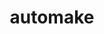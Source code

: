 ---
title: "automake"
layout: cache
categories: [package, develop]
meta: {"compilers": ["apple-clang@=15.0.0", "cce@=18.0.0", "gcc@=10.2.1", "gcc@=10.3.0", "gcc@=10.5.0", "gcc@=11.1.0", "gcc@=11.4.0", "gcc@=12.3.0", "gcc@=12.4.0", "gcc@=13.2.0", "gcc@=13.3.0", "gcc@=7.3.1", "gcc@=7.5.0", "gcc@=9.4.0", "oneapi@=2024.1.0", "oneapi@=2024.2.1"], "num_specs": 141, "num_specs_by_stack": {"aws-isc": 3, "aws-isc-aarch64": 3, "aws-pcluster-icelake": 7, "aws-pcluster-neoverse_v1": 5, "aws-pcluster-x86_64_v4": 17, "build_systems": 5, "data-vis-sdk": 5, "developer-tools": 2, "developer-tools-aarch64-linux-gnu": 5, "developer-tools-darwin": 1, "developer-tools-manylinux2014": 1, "developer-tools-x86_64_v3-linux-gnu": 5, "e4s": 8, "e4s-cray-rhel": 3, "e4s-cray-sles": 2, "e4s-neoverse-v2": 10, "e4s-neoverse_v1": 4, "e4s-oneapi": 8, "e4s-power": 2, "e4s-rocm-external": 4, "gpu-tests": 7, "hep": 4, "ml-darwin-aarch64-mps": 1, "ml-linux-aarch64-cpu": 5, "ml-linux-aarch64-cuda": 5, "ml-linux-x86_64-cpu": 4, "ml-linux-x86_64-cuda": 4, "ml-linux-x86_64-rocm": 4, "radiuss": 15, "radiuss-aws": 10, "radiuss-aws-aarch64": 10, "root": 141, "tutorial": 9}, "oss": ["amzn2", "centos7", "rhel8", "sle_hpc15", "ubuntu18.04", "ubuntu20.04", "ubuntu22.04", "ubuntu24.04", "ventura"], "platforms": ["darwin", "linux"], "stacks": ["aws-isc", "aws-isc-aarch64", "aws-pcluster-icelake", "aws-pcluster-neoverse_v1", "aws-pcluster-x86_64_v4", "build_systems", "data-vis-sdk", "developer-tools", "developer-tools-aarch64-linux-gnu", "developer-tools-darwin", "developer-tools-manylinux2014", "developer-tools-x86_64_v3-linux-gnu", "e4s", "e4s-cray-rhel", "e4s-cray-sles", "e4s-neoverse-v2", "e4s-neoverse_v1", "e4s-oneapi", "e4s-power", "e4s-rocm-external", "gpu-tests", "hep", "ml-darwin-aarch64-mps", "ml-linux-aarch64-cpu", "ml-linux-aarch64-cuda", "ml-linux-x86_64-cpu", "ml-linux-x86_64-cuda", "ml-linux-x86_64-rocm", "radiuss", "radiuss-aws", "radiuss-aws-aarch64", "root", "tutorial"], "targets": ["aarch64", "neoverse_v1", "neoverse_v2", "ppc64le", "skylake_avx512", "x86_64_v3", "x86_64_v4"], "versions": ["1.15.1", "1.16.5"]}
spec_details: [{"compiler": "apple-clang@=15.0.0", "hash": "zzzdm7zqgl74hh4ney6sgqi3d3qqiooi", "os": "ventura", "platform": "darwin", "size": "-", "stacks": ["developer-tools-darwin", "ml-darwin-aarch64-mps", "root"], "tarball": "https://binaries.spack.io/develop/build_cache/darwin-ventura-aarch64/apple-clang-15.0.0/automake-1.16.5/darwin-ventura-aarch64-apple-clang-15.0.0-automake-1.16.5-zzzdm7zqgl74hh4ney6sgqi3d3qqiooi.spack", "target": "aarch64", "variants": ["build_system=autotools"], "versions": ["1.16.5"]}, {"compiler": "gcc@=7.3.1", "hash": "vtxxio5ewffu2krljsbzdqw7b5tsrpa3", "os": "amzn2", "platform": "linux", "size": "-", "stacks": ["radiuss-aws-aarch64", "root"], "tarball": "https://binaries.spack.io/develop/build_cache/linux-amzn2-aarch64/gcc-7.3.1/automake-1.16.5/linux-amzn2-aarch64-gcc-7.3.1-automake-1.16.5-vtxxio5ewffu2krljsbzdqw7b5tsrpa3.spack", "target": "aarch64", "variants": ["build_system=autotools"], "versions": ["1.16.5"]}, {"compiler": "gcc@=7.3.1", "hash": "akup6x7zohjjuwhqaqi24ossc4a2ykp2", "os": "amzn2", "platform": "linux", "size": "-", "stacks": ["aws-isc-aarch64", "radiuss-aws-aarch64", "root"], "tarball": "https://binaries.spack.io/develop/build_cache/linux-amzn2-aarch64/gcc-7.3.1/automake-1.16.5/linux-amzn2-aarch64-gcc-7.3.1-automake-1.16.5-akup6x7zohjjuwhqaqi24ossc4a2ykp2.spack", "target": "aarch64", "variants": ["build_system=autotools"], "versions": ["1.16.5"]}, {"compiler": "gcc@=7.3.1", "hash": "xyohhxol2y43dp5h32arh6jm5lpkoxfl", "os": "amzn2", "platform": "linux", "size": "-", "stacks": ["aws-isc-aarch64", "radiuss-aws-aarch64", "root"], "tarball": "https://binaries.spack.io/develop/build_cache/linux-amzn2-aarch64/gcc-7.3.1/automake-1.16.5/linux-amzn2-aarch64-gcc-7.3.1-automake-1.16.5-xyohhxol2y43dp5h32arh6jm5lpkoxfl.spack", "target": "aarch64", "variants": ["build_system=autotools"], "versions": ["1.16.5"]}, {"compiler": "gcc@=7.3.1", "hash": "4et5jzreu6s4wyqcecf3yvdwshjvagby", "os": "amzn2", "platform": "linux", "size": "-", "stacks": ["radiuss-aws-aarch64", "root"], "tarball": "https://binaries.spack.io/develop/build_cache/linux-amzn2-aarch64/gcc-7.3.1/automake-1.16.5/linux-amzn2-aarch64-gcc-7.3.1-automake-1.16.5-4et5jzreu6s4wyqcecf3yvdwshjvagby.spack", "target": "aarch64", "variants": ["build_system=autotools"], "versions": ["1.16.5"]}, {"compiler": "gcc@=7.3.1", "hash": "i57po757c7di2i4otphbkxpnwriyhzv2", "os": "amzn2", "platform": "linux", "size": "-", "stacks": ["aws-isc-aarch64", "radiuss-aws-aarch64", "root"], "tarball": "https://binaries.spack.io/develop/build_cache/linux-amzn2-aarch64/gcc-7.3.1/automake-1.16.5/linux-amzn2-aarch64-gcc-7.3.1-automake-1.16.5-i57po757c7di2i4otphbkxpnwriyhzv2.spack", "target": "aarch64", "variants": ["build_system=autotools"], "versions": ["1.16.5"]}, {"compiler": "gcc@=7.3.1", "hash": "rdtntlovpnzntslntawdnmulxunv6kar", "os": "amzn2", "platform": "linux", "size": "-", "stacks": ["radiuss-aws-aarch64", "root"], "tarball": "https://binaries.spack.io/develop/build_cache/linux-amzn2-aarch64/gcc-7.3.1/automake-1.16.5/linux-amzn2-aarch64-gcc-7.3.1-automake-1.16.5-rdtntlovpnzntslntawdnmulxunv6kar.spack", "target": "aarch64", "variants": ["build_system=autotools"], "versions": ["1.16.5"]}, {"compiler": "gcc@=7.3.1", "hash": "auanijrgzup6wk6lbd47h4yvudvr5wr4", "os": "amzn2", "platform": "linux", "size": "-", "stacks": ["radiuss-aws-aarch64", "root"], "tarball": "https://binaries.spack.io/develop/build_cache/linux-amzn2-aarch64/gcc-7.3.1/automake-1.16.5/linux-amzn2-aarch64-gcc-7.3.1-automake-1.16.5-auanijrgzup6wk6lbd47h4yvudvr5wr4.spack", "target": "aarch64", "variants": ["build_system=autotools"], "versions": ["1.16.5"]}, {"compiler": "gcc@=7.3.1", "hash": "7whtdfd5tjcanhqlutn3kxp6iisi6ztu", "os": "amzn2", "platform": "linux", "size": "-", "stacks": ["radiuss-aws-aarch64", "root"], "tarball": "https://binaries.spack.io/develop/build_cache/linux-amzn2-aarch64/gcc-7.3.1/automake-1.16.5/linux-amzn2-aarch64-gcc-7.3.1-automake-1.16.5-7whtdfd5tjcanhqlutn3kxp6iisi6ztu.spack", "target": "aarch64", "variants": ["build_system=autotools"], "versions": ["1.16.5"]}, {"compiler": "gcc@=7.3.1", "hash": "ribnv6xygq4h7empurd6iv7j7k246f4s", "os": "amzn2", "platform": "linux", "size": "-", "stacks": ["radiuss-aws-aarch64", "root"], "tarball": "https://binaries.spack.io/develop/build_cache/linux-amzn2-aarch64/gcc-7.3.1/automake-1.16.5/linux-amzn2-aarch64-gcc-7.3.1-automake-1.16.5-ribnv6xygq4h7empurd6iv7j7k246f4s.spack", "target": "aarch64", "variants": ["build_system=autotools"], "versions": ["1.16.5"]}, {"compiler": "gcc@=7.3.1", "hash": "xfdc2kcqromyxudhjqmddofswkbcuqov", "os": "amzn2", "platform": "linux", "size": "-", "stacks": ["radiuss-aws-aarch64", "root"], "tarball": "https://binaries.spack.io/develop/build_cache/linux-amzn2-aarch64/gcc-7.3.1/automake-1.16.5/linux-amzn2-aarch64-gcc-7.3.1-automake-1.16.5-xfdc2kcqromyxudhjqmddofswkbcuqov.spack", "target": "aarch64", "variants": ["build_system=autotools"], "versions": ["1.16.5"]}, {"compiler": "gcc@=12.4.0", "hash": "f7dkcr5purfev5ntaiqqmed6b5gnxdof", "os": "amzn2", "platform": "linux", "size": "-", "stacks": ["aws-pcluster-neoverse_v1", "root"], "tarball": "https://binaries.spack.io/develop/build_cache/linux-amzn2-neoverse_v1/gcc-12.4.0/automake-1.16.5/linux-amzn2-neoverse_v1-gcc-12.4.0-automake-1.16.5-f7dkcr5purfev5ntaiqqmed6b5gnxdof.spack", "target": "neoverse_v1", "variants": ["build_system=autotools"], "versions": ["1.16.5"]}, {"compiler": "gcc@=12.4.0", "hash": "pfywpfvuk5eutyrh3fydwdjuevspk7se", "os": "amzn2", "platform": "linux", "size": "-", "stacks": ["aws-pcluster-neoverse_v1", "root"], "tarball": "https://binaries.spack.io/develop/build_cache/linux-amzn2-neoverse_v1/gcc-12.4.0/automake-1.16.5/linux-amzn2-neoverse_v1-gcc-12.4.0-automake-1.16.5-pfywpfvuk5eutyrh3fydwdjuevspk7se.spack", "target": "neoverse_v1", "variants": ["build_system=autotools"], "versions": ["1.16.5"]}, {"compiler": "gcc@=12.4.0", "hash": "woizey5mmcei3elbd2lcg3fmyjvaxfev", "os": "amzn2", "platform": "linux", "size": "-", "stacks": ["aws-pcluster-neoverse_v1", "root"], "tarball": "https://binaries.spack.io/develop/build_cache/linux-amzn2-neoverse_v1/gcc-12.4.0/automake-1.16.5/linux-amzn2-neoverse_v1-gcc-12.4.0-automake-1.16.5-woizey5mmcei3elbd2lcg3fmyjvaxfev.spack", "target": "neoverse_v1", "variants": ["build_system=autotools"], "versions": ["1.16.5"]}, {"compiler": "gcc@=12.4.0", "hash": "5cf5frrnbsxq2t5xbuipvwfsus7nk3qq", "os": "amzn2", "platform": "linux", "size": "-", "stacks": ["aws-pcluster-neoverse_v1", "root"], "tarball": "https://binaries.spack.io/develop/build_cache/linux-amzn2-neoverse_v1/gcc-12.4.0/automake-1.16.5/linux-amzn2-neoverse_v1-gcc-12.4.0-automake-1.16.5-5cf5frrnbsxq2t5xbuipvwfsus7nk3qq.spack", "target": "neoverse_v1", "variants": ["build_system=autotools"], "versions": ["1.16.5"]}, {"compiler": "gcc@=12.4.0", "hash": "g7of7rsnswhxph6jbr5arlqshiixhcxg", "os": "amzn2", "platform": "linux", "size": "-", "stacks": ["aws-pcluster-neoverse_v1", "root"], "tarball": "https://binaries.spack.io/develop/build_cache/linux-amzn2-neoverse_v1/gcc-12.4.0/automake-1.16.5/linux-amzn2-neoverse_v1-gcc-12.4.0-automake-1.16.5-g7of7rsnswhxph6jbr5arlqshiixhcxg.spack", "target": "neoverse_v1", "variants": ["build_system=autotools"], "versions": ["1.16.5"]}, {"compiler": "gcc@=7.3.1", "hash": "l6fsa564aqqexlorawikeh3cro5ckjmj", "os": "amzn2", "platform": "linux", "size": "-", "stacks": ["aws-pcluster-icelake", "root"], "tarball": "https://binaries.spack.io/develop/build_cache/linux-amzn2-skylake_avx512/gcc-7.3.1/automake-1.16.5/linux-amzn2-skylake_avx512-gcc-7.3.1-automake-1.16.5-l6fsa564aqqexlorawikeh3cro5ckjmj.spack", "target": "skylake_avx512", "variants": ["build_system=autotools"], "versions": ["1.16.5"]}, {"compiler": "gcc@=12.4.0", "hash": "bam6aiui3udcgsytmpodyjldj4jziumn", "os": "amzn2", "platform": "linux", "size": "-", "stacks": ["aws-pcluster-x86_64_v4", "root"], "tarball": "https://binaries.spack.io/develop/build_cache/linux-amzn2-x86_64_v3/gcc-12.4.0/automake-1.16.5/linux-amzn2-x86_64_v3-gcc-12.4.0-automake-1.16.5-bam6aiui3udcgsytmpodyjldj4jziumn.spack", "target": "x86_64_v3", "variants": ["build_system=autotools"], "versions": ["1.16.5"]}, {"compiler": "gcc@=12.4.0", "hash": "cil46iscl66v5low6nnnkv43npvb2uft", "os": "amzn2", "platform": "linux", "size": "-", "stacks": ["aws-pcluster-x86_64_v4", "root"], "tarball": "https://binaries.spack.io/develop/build_cache/linux-amzn2-x86_64_v3/gcc-12.4.0/automake-1.16.5/linux-amzn2-x86_64_v3-gcc-12.4.0-automake-1.16.5-cil46iscl66v5low6nnnkv43npvb2uft.spack", "target": "x86_64_v3", "variants": ["build_system=autotools"], "versions": ["1.16.5"]}, {"compiler": "gcc@=12.4.0", "hash": "szglvigjkzecwkdky5ansadaskv7q7ys", "os": "amzn2", "platform": "linux", "size": "-", "stacks": ["aws-pcluster-x86_64_v4", "root"], "tarball": "https://binaries.spack.io/develop/build_cache/linux-amzn2-x86_64_v3/gcc-12.4.0/automake-1.16.5/linux-amzn2-x86_64_v3-gcc-12.4.0-automake-1.16.5-szglvigjkzecwkdky5ansadaskv7q7ys.spack", "target": "x86_64_v3", "variants": ["build_system=autotools"], "versions": ["1.16.5"]}, {"compiler": "gcc@=12.4.0", "hash": "tccztbpr7sxlues2rjcryfaoic5345d3", "os": "amzn2", "platform": "linux", "size": "-", "stacks": ["aws-pcluster-x86_64_v4", "root"], "tarball": "https://binaries.spack.io/develop/build_cache/linux-amzn2-x86_64_v3/gcc-12.4.0/automake-1.16.5/linux-amzn2-x86_64_v3-gcc-12.4.0-automake-1.16.5-tccztbpr7sxlues2rjcryfaoic5345d3.spack", "target": "x86_64_v3", "variants": ["build_system=autotools"], "versions": ["1.16.5"]}, {"compiler": "gcc@=12.4.0", "hash": "wmpnt6nnnvmlisp3nns5reiu4owd5bls", "os": "amzn2", "platform": "linux", "size": "-", "stacks": ["aws-pcluster-x86_64_v4", "root"], "tarball": "https://binaries.spack.io/develop/build_cache/linux-amzn2-x86_64_v3/gcc-12.4.0/automake-1.16.5/linux-amzn2-x86_64_v3-gcc-12.4.0-automake-1.16.5-wmpnt6nnnvmlisp3nns5reiu4owd5bls.spack", "target": "x86_64_v3", "variants": ["build_system=autotools"], "versions": ["1.16.5"]}, {"compiler": "gcc@=7.3.1", "hash": "iehmvdxyhw6oh4ljbaqpmqoqodo4eg6j", "os": "amzn2", "platform": "linux", "size": "-", "stacks": ["aws-isc", "radiuss-aws", "root"], "tarball": "https://binaries.spack.io/develop/build_cache/linux-amzn2-x86_64_v3/gcc-7.3.1/automake-1.16.5/linux-amzn2-x86_64_v3-gcc-7.3.1-automake-1.16.5-iehmvdxyhw6oh4ljbaqpmqoqodo4eg6j.spack", "target": "x86_64_v3", "variants": ["build_system=autotools"], "versions": ["1.16.5"]}, {"compiler": "gcc@=7.3.1", "hash": "2lmvhrvnnvkemz6fdytqhdoxe5vzpimz", "os": "amzn2", "platform": "linux", "size": "-", "stacks": ["aws-isc", "radiuss-aws", "root"], "tarball": "https://binaries.spack.io/develop/build_cache/linux-amzn2-x86_64_v3/gcc-7.3.1/automake-1.16.5/linux-amzn2-x86_64_v3-gcc-7.3.1-automake-1.16.5-2lmvhrvnnvkemz6fdytqhdoxe5vzpimz.spack", "target": "x86_64_v3", "variants": ["build_system=autotools"], "versions": ["1.16.5"]}, {"compiler": "gcc@=7.3.1", "hash": "7pyasnl7dz43mmsnpvljrgifxfya3uko", "os": "amzn2", "platform": "linux", "size": "-", "stacks": ["radiuss-aws", "root"], "tarball": "https://binaries.spack.io/develop/build_cache/linux-amzn2-x86_64_v3/gcc-7.3.1/automake-1.16.5/linux-amzn2-x86_64_v3-gcc-7.3.1-automake-1.16.5-7pyasnl7dz43mmsnpvljrgifxfya3uko.spack", "target": "x86_64_v3", "variants": ["build_system=autotools"], "versions": ["1.16.5"]}, {"compiler": "gcc@=7.3.1", "hash": "6nutl647tyhnq7plpzjfj6oxgnw5lbgm", "os": "amzn2", "platform": "linux", "size": "-", "stacks": ["aws-isc", "radiuss-aws", "root"], "tarball": "https://binaries.spack.io/develop/build_cache/linux-amzn2-x86_64_v3/gcc-7.3.1/automake-1.16.5/linux-amzn2-x86_64_v3-gcc-7.3.1-automake-1.16.5-6nutl647tyhnq7plpzjfj6oxgnw5lbgm.spack", "target": "x86_64_v3", "variants": ["build_system=autotools"], "versions": ["1.16.5"]}, {"compiler": "gcc@=7.3.1", "hash": "jmc6gwm5r5rt67dmio55v2ydwy6joypg", "os": "amzn2", "platform": "linux", "size": "-", "stacks": ["radiuss-aws", "root"], "tarball": "https://binaries.spack.io/develop/build_cache/linux-amzn2-x86_64_v3/gcc-7.3.1/automake-1.16.5/linux-amzn2-x86_64_v3-gcc-7.3.1-automake-1.16.5-jmc6gwm5r5rt67dmio55v2ydwy6joypg.spack", "target": "x86_64_v3", "variants": ["build_system=autotools"], "versions": ["1.16.5"]}, {"compiler": "gcc@=7.3.1", "hash": "r6pzgkq3yk4zezn6uw4hqqkswslncr5u", "os": "amzn2", "platform": "linux", "size": "-", "stacks": ["radiuss-aws", "root"], "tarball": "https://binaries.spack.io/develop/build_cache/linux-amzn2-x86_64_v3/gcc-7.3.1/automake-1.16.5/linux-amzn2-x86_64_v3-gcc-7.3.1-automake-1.16.5-r6pzgkq3yk4zezn6uw4hqqkswslncr5u.spack", "target": "x86_64_v3", "variants": ["build_system=autotools"], "versions": ["1.16.5"]}, {"compiler": "gcc@=7.3.1", "hash": "6ofdulqekf2zziftkvbesiad3tughebu", "os": "amzn2", "platform": "linux", "size": "-", "stacks": ["radiuss-aws", "root"], "tarball": "https://binaries.spack.io/develop/build_cache/linux-amzn2-x86_64_v3/gcc-7.3.1/automake-1.16.5/linux-amzn2-x86_64_v3-gcc-7.3.1-automake-1.16.5-6ofdulqekf2zziftkvbesiad3tughebu.spack", "target": "x86_64_v3", "variants": ["build_system=autotools"], "versions": ["1.16.5"]}, {"compiler": "gcc@=7.3.1", "hash": "jdq2ulgp7yu6bnf4tz7tlim6l63pb2d6", "os": "amzn2", "platform": "linux", "size": "-", "stacks": ["radiuss-aws", "root"], "tarball": "https://binaries.spack.io/develop/build_cache/linux-amzn2-x86_64_v3/gcc-7.3.1/automake-1.16.5/linux-amzn2-x86_64_v3-gcc-7.3.1-automake-1.16.5-jdq2ulgp7yu6bnf4tz7tlim6l63pb2d6.spack", "target": "x86_64_v3", "variants": ["build_system=autotools"], "versions": ["1.16.5"]}, {"compiler": "gcc@=7.3.1", "hash": "3jmsrqfjypc75ctga4n2iqx2zfsxvub4", "os": "amzn2", "platform": "linux", "size": "-", "stacks": ["aws-pcluster-icelake", "root"], "tarball": "https://binaries.spack.io/develop/build_cache/linux-amzn2-x86_64_v3/gcc-7.3.1/automake-1.16.5/linux-amzn2-x86_64_v3-gcc-7.3.1-automake-1.16.5-3jmsrqfjypc75ctga4n2iqx2zfsxvub4.spack", "target": "x86_64_v3", "variants": ["build_system=autotools"], "versions": ["1.16.5"]}, {"compiler": "gcc@=7.3.1", "hash": "f7l7c2nsdqpaditkchikr3oagmqvlca4", "os": "amzn2", "platform": "linux", "size": "-", "stacks": ["aws-pcluster-icelake", "root"], "tarball": "https://binaries.spack.io/develop/build_cache/linux-amzn2-x86_64_v3/gcc-7.3.1/automake-1.16.5/linux-amzn2-x86_64_v3-gcc-7.3.1-automake-1.16.5-f7l7c2nsdqpaditkchikr3oagmqvlca4.spack", "target": "x86_64_v3", "variants": ["build_system=autotools"], "versions": ["1.16.5"]}, {"compiler": "gcc@=7.3.1", "hash": "kajnjv2znlkzzmisiys6jbt5b53jkn4v", "os": "amzn2", "platform": "linux", "size": "-", "stacks": ["aws-pcluster-icelake", "root"], "tarball": "https://binaries.spack.io/develop/build_cache/linux-amzn2-x86_64_v3/gcc-7.3.1/automake-1.16.5/linux-amzn2-x86_64_v3-gcc-7.3.1-automake-1.16.5-kajnjv2znlkzzmisiys6jbt5b53jkn4v.spack", "target": "x86_64_v3", "variants": ["build_system=autotools"], "versions": ["1.16.5"]}, {"compiler": "gcc@=7.3.1", "hash": "kitywsmu4uvvqltwh7b3fwmbic4zxx3m", "os": "amzn2", "platform": "linux", "size": "-", "stacks": ["radiuss-aws", "root"], "tarball": "https://binaries.spack.io/develop/build_cache/linux-amzn2-x86_64_v3/gcc-7.3.1/automake-1.16.5/linux-amzn2-x86_64_v3-gcc-7.3.1-automake-1.16.5-kitywsmu4uvvqltwh7b3fwmbic4zxx3m.spack", "target": "x86_64_v3", "variants": ["build_system=autotools"], "versions": ["1.16.5"]}, {"compiler": "gcc@=7.3.1", "hash": "ndxpbagsy2pkjxhsdswceobusmbzudhb", "os": "amzn2", "platform": "linux", "size": "-", "stacks": ["aws-pcluster-icelake", "root"], "tarball": "https://binaries.spack.io/develop/build_cache/linux-amzn2-x86_64_v3/gcc-7.3.1/automake-1.16.5/linux-amzn2-x86_64_v3-gcc-7.3.1-automake-1.16.5-ndxpbagsy2pkjxhsdswceobusmbzudhb.spack", "target": "x86_64_v3", "variants": ["build_system=autotools"], "versions": ["1.16.5"]}, {"compiler": "gcc@=7.3.1", "hash": "q6dzledemdxi73wl5gaglofsuhbiqlsd", "os": "amzn2", "platform": "linux", "size": "-", "stacks": ["aws-pcluster-icelake", "root"], "tarball": "https://binaries.spack.io/develop/build_cache/linux-amzn2-x86_64_v3/gcc-7.3.1/automake-1.16.5/linux-amzn2-x86_64_v3-gcc-7.3.1-automake-1.16.5-q6dzledemdxi73wl5gaglofsuhbiqlsd.spack", "target": "x86_64_v3", "variants": ["build_system=autotools"], "versions": ["1.16.5"]}, {"compiler": "gcc@=7.3.1", "hash": "sl34agjwk6cbn4ffncrp3iu55htw2z3v", "os": "amzn2", "platform": "linux", "size": "-", "stacks": ["aws-pcluster-icelake", "root"], "tarball": "https://binaries.spack.io/develop/build_cache/linux-amzn2-x86_64_v3/gcc-7.3.1/automake-1.16.5/linux-amzn2-x86_64_v3-gcc-7.3.1-automake-1.16.5-sl34agjwk6cbn4ffncrp3iu55htw2z3v.spack", "target": "x86_64_v3", "variants": ["build_system=autotools"], "versions": ["1.16.5"]}, {"compiler": "gcc@=7.3.1", "hash": "tr453y44r2zl6gpgshzub26h7m2kgn7u", "os": "amzn2", "platform": "linux", "size": "-", "stacks": ["radiuss-aws", "root"], "tarball": "https://binaries.spack.io/develop/build_cache/linux-amzn2-x86_64_v3/gcc-7.3.1/automake-1.16.5/linux-amzn2-x86_64_v3-gcc-7.3.1-automake-1.16.5-tr453y44r2zl6gpgshzub26h7m2kgn7u.spack", "target": "x86_64_v3", "variants": ["build_system=autotools"], "versions": ["1.16.5"]}, {"compiler": "oneapi@=2024.1.0", "hash": "ft5h4ja2bx2k3mujr7cg5db2fkah2u6n", "os": "amzn2", "platform": "linux", "size": "-", "stacks": ["aws-pcluster-x86_64_v4", "root"], "tarball": "https://binaries.spack.io/develop/build_cache/linux-amzn2-x86_64_v3/oneapi-2024.1.0/automake-1.16.5/linux-amzn2-x86_64_v3-oneapi-2024.1.0-automake-1.16.5-ft5h4ja2bx2k3mujr7cg5db2fkah2u6n.spack", "target": "x86_64_v3", "variants": ["build_system=autotools"], "versions": ["1.16.5"]}, {"compiler": "oneapi@=2024.1.0", "hash": "nga6bf3gk37kvfaqtxnq46xlzhpfgec3", "os": "amzn2", "platform": "linux", "size": "-", "stacks": ["aws-pcluster-x86_64_v4", "root"], "tarball": "https://binaries.spack.io/develop/build_cache/linux-amzn2-x86_64_v3/oneapi-2024.1.0/automake-1.16.5/linux-amzn2-x86_64_v3-oneapi-2024.1.0-automake-1.16.5-nga6bf3gk37kvfaqtxnq46xlzhpfgec3.spack", "target": "x86_64_v3", "variants": ["build_system=autotools"], "versions": ["1.16.5"]}, {"compiler": "oneapi@=2024.1.0", "hash": "nij336g5js5nluaz3v6ymvfbtu2e7xxj", "os": "amzn2", "platform": "linux", "size": "-", "stacks": ["aws-pcluster-x86_64_v4", "root"], "tarball": "https://binaries.spack.io/develop/build_cache/linux-amzn2-x86_64_v3/oneapi-2024.1.0/automake-1.16.5/linux-amzn2-x86_64_v3-oneapi-2024.1.0-automake-1.16.5-nij336g5js5nluaz3v6ymvfbtu2e7xxj.spack", "target": "x86_64_v3", "variants": ["build_system=autotools"], "versions": ["1.16.5"]}, {"compiler": "oneapi@=2024.1.0", "hash": "vgjrs2gkq3zf6lyrzfsnu6ohaf7f4ped", "os": "amzn2", "platform": "linux", "size": "-", "stacks": ["aws-pcluster-x86_64_v4", "root"], "tarball": "https://binaries.spack.io/develop/build_cache/linux-amzn2-x86_64_v3/oneapi-2024.1.0/automake-1.16.5/linux-amzn2-x86_64_v3-oneapi-2024.1.0-automake-1.16.5-vgjrs2gkq3zf6lyrzfsnu6ohaf7f4ped.spack", "target": "x86_64_v3", "variants": ["build_system=autotools"], "versions": ["1.16.5"]}, {"compiler": "gcc@=12.4.0", "hash": "aknpppnylfzvhyfw5ektxpkjq2rbwqv3", "os": "amzn2", "platform": "linux", "size": "-", "stacks": ["aws-pcluster-x86_64_v4", "root"], "tarball": "https://binaries.spack.io/develop/build_cache/linux-amzn2-x86_64_v4/gcc-12.4.0/automake-1.16.5/linux-amzn2-x86_64_v4-gcc-12.4.0-automake-1.16.5-aknpppnylfzvhyfw5ektxpkjq2rbwqv3.spack", "target": "x86_64_v4", "variants": ["build_system=autotools"], "versions": ["1.16.5"]}, {"compiler": "gcc@=12.4.0", "hash": "erstemk4zbtzwuv4deivyv5ifk2rpetz", "os": "amzn2", "platform": "linux", "size": "-", "stacks": ["aws-pcluster-x86_64_v4", "root"], "tarball": "https://binaries.spack.io/develop/build_cache/linux-amzn2-x86_64_v4/gcc-12.4.0/automake-1.16.5/linux-amzn2-x86_64_v4-gcc-12.4.0-automake-1.16.5-erstemk4zbtzwuv4deivyv5ifk2rpetz.spack", "target": "x86_64_v4", "variants": ["build_system=autotools"], "versions": ["1.16.5"]}, {"compiler": "gcc@=12.4.0", "hash": "qkn74hkqctllippm6e6sdr6cdmkfe5oc", "os": "amzn2", "platform": "linux", "size": "-", "stacks": ["aws-pcluster-x86_64_v4", "root"], "tarball": "https://binaries.spack.io/develop/build_cache/linux-amzn2-x86_64_v4/gcc-12.4.0/automake-1.16.5/linux-amzn2-x86_64_v4-gcc-12.4.0-automake-1.16.5-qkn74hkqctllippm6e6sdr6cdmkfe5oc.spack", "target": "x86_64_v4", "variants": ["build_system=autotools"], "versions": ["1.16.5"]}, {"compiler": "gcc@=12.4.0", "hash": "rm5unhbxzkddlmq5ugnx7o7jcvlpf6pj", "os": "amzn2", "platform": "linux", "size": "-", "stacks": ["aws-pcluster-x86_64_v4", "root"], "tarball": "https://binaries.spack.io/develop/build_cache/linux-amzn2-x86_64_v4/gcc-12.4.0/automake-1.16.5/linux-amzn2-x86_64_v4-gcc-12.4.0-automake-1.16.5-rm5unhbxzkddlmq5ugnx7o7jcvlpf6pj.spack", "target": "x86_64_v4", "variants": ["build_system=autotools"], "versions": ["1.16.5"]}, {"compiler": "oneapi@=2024.1.0", "hash": "kuyjhyihhta5auipz3fwhkofzykilzol", "os": "amzn2", "platform": "linux", "size": "-", "stacks": ["aws-pcluster-x86_64_v4", "root"], "tarball": "https://binaries.spack.io/develop/build_cache/linux-amzn2-x86_64_v4/oneapi-2024.1.0/automake-1.16.5/linux-amzn2-x86_64_v4-oneapi-2024.1.0-automake-1.16.5-kuyjhyihhta5auipz3fwhkofzykilzol.spack", "target": "x86_64_v4", "variants": ["build_system=autotools"], "versions": ["1.16.5"]}, {"compiler": "oneapi@=2024.1.0", "hash": "r32et2sbr4htdrwlrbi25yskkmzawj6o", "os": "amzn2", "platform": "linux", "size": "-", "stacks": ["aws-pcluster-x86_64_v4", "root"], "tarball": "https://binaries.spack.io/develop/build_cache/linux-amzn2-x86_64_v4/oneapi-2024.1.0/automake-1.16.5/linux-amzn2-x86_64_v4-oneapi-2024.1.0-automake-1.16.5-r32et2sbr4htdrwlrbi25yskkmzawj6o.spack", "target": "x86_64_v4", "variants": ["build_system=autotools"], "versions": ["1.16.5"]}, {"compiler": "oneapi@=2024.1.0", "hash": "vvueuaobyctb3odbvyhfgxcp5msgrksn", "os": "amzn2", "platform": "linux", "size": "-", "stacks": ["aws-pcluster-x86_64_v4", "root"], "tarball": "https://binaries.spack.io/develop/build_cache/linux-amzn2-x86_64_v4/oneapi-2024.1.0/automake-1.16.5/linux-amzn2-x86_64_v4-oneapi-2024.1.0-automake-1.16.5-vvueuaobyctb3odbvyhfgxcp5msgrksn.spack", "target": "x86_64_v4", "variants": ["build_system=autotools"], "versions": ["1.16.5"]}, {"compiler": "oneapi@=2024.1.0", "hash": "xjhyxdynbxxk4whorgmbdjasmj647v2u", "os": "amzn2", "platform": "linux", "size": "-", "stacks": ["aws-pcluster-x86_64_v4", "root"], "tarball": "https://binaries.spack.io/develop/build_cache/linux-amzn2-x86_64_v4/oneapi-2024.1.0/automake-1.16.5/linux-amzn2-x86_64_v4-oneapi-2024.1.0-automake-1.16.5-xjhyxdynbxxk4whorgmbdjasmj647v2u.spack", "target": "x86_64_v4", "variants": ["build_system=autotools"], "versions": ["1.16.5"]}, {"compiler": "gcc@=10.2.1", "hash": "jslj6oveywr2ypmcgptz5zxw7esoxqoh", "os": "centos7", "platform": "linux", "size": "-", "stacks": ["developer-tools-manylinux2014", "root"], "tarball": "https://binaries.spack.io/develop/build_cache/linux-centos7-x86_64_v3/gcc-10.2.1/automake-1.16.5/linux-centos7-x86_64_v3-gcc-10.2.1-automake-1.16.5-jslj6oveywr2ypmcgptz5zxw7esoxqoh.spack", "target": "x86_64_v3", "variants": ["build_system=autotools"], "versions": ["1.16.5"]}, {"compiler": "gcc@=10.5.0", "hash": "b4doeujzxk2r6j7g4q5sysdfs2tloilg", "os": "centos7", "platform": "linux", "size": "-", "stacks": ["developer-tools-x86_64_v3-linux-gnu", "root"], "tarball": "https://binaries.spack.io/develop/build_cache/linux-centos7-x86_64_v3/gcc-10.5.0/automake-1.16.5/linux-centos7-x86_64_v3-gcc-10.5.0-automake-1.16.5-b4doeujzxk2r6j7g4q5sysdfs2tloilg.spack", "target": "x86_64_v3", "variants": ["build_system=autotools"], "versions": ["1.16.5"]}, {"compiler": "gcc@=10.5.0", "hash": "n2ope4txmqquqtnaf5hta3bpopsclpyb", "os": "centos7", "platform": "linux", "size": "-", "stacks": ["developer-tools-x86_64_v3-linux-gnu", "root"], "tarball": "https://binaries.spack.io/develop/build_cache/linux-centos7-x86_64_v3/gcc-10.5.0/automake-1.16.5/linux-centos7-x86_64_v3-gcc-10.5.0-automake-1.16.5-n2ope4txmqquqtnaf5hta3bpopsclpyb.spack", "target": "x86_64_v3", "variants": ["build_system=autotools"], "versions": ["1.16.5"]}, {"compiler": "gcc@=10.5.0", "hash": "qxbfrmixbcncxyagua4c3axfr35du3hn", "os": "centos7", "platform": "linux", "size": "-", "stacks": ["developer-tools-x86_64_v3-linux-gnu", "root"], "tarball": "https://binaries.spack.io/develop/build_cache/linux-centos7-x86_64_v3/gcc-10.5.0/automake-1.16.5/linux-centos7-x86_64_v3-gcc-10.5.0-automake-1.16.5-qxbfrmixbcncxyagua4c3axfr35du3hn.spack", "target": "x86_64_v3", "variants": ["build_system=autotools"], "versions": ["1.16.5"]}, {"compiler": "gcc@=10.5.0", "hash": "wpecwcu3jyejjeg3kiprgiycd27pfjhv", "os": "centos7", "platform": "linux", "size": "-", "stacks": ["developer-tools-x86_64_v3-linux-gnu", "root"], "tarball": "https://binaries.spack.io/develop/build_cache/linux-centos7-x86_64_v3/gcc-10.5.0/automake-1.16.5/linux-centos7-x86_64_v3-gcc-10.5.0-automake-1.16.5-wpecwcu3jyejjeg3kiprgiycd27pfjhv.spack", "target": "x86_64_v3", "variants": ["build_system=autotools"], "versions": ["1.16.5"]}, {"compiler": "gcc@=10.5.0", "hash": "x4ozs3zgodvdwnq3vo5mvcajd5hgvpyy", "os": "centos7", "platform": "linux", "size": "-", "stacks": ["developer-tools-x86_64_v3-linux-gnu", "root"], "tarball": "https://binaries.spack.io/develop/build_cache/linux-centos7-x86_64_v3/gcc-10.5.0/automake-1.16.5/linux-centos7-x86_64_v3-gcc-10.5.0-automake-1.16.5-x4ozs3zgodvdwnq3vo5mvcajd5hgvpyy.spack", "target": "x86_64_v3", "variants": ["build_system=autotools"], "versions": ["1.16.5"]}, {"compiler": "gcc@=13.3.0", "hash": "325jblzndcssuqzpnttowpbsmoauc6sr", "os": "rhel8", "platform": "linux", "size": "-", "stacks": ["developer-tools-aarch64-linux-gnu", "root"], "tarball": "https://binaries.spack.io/develop/build_cache/linux-rhel8-aarch64/gcc-13.3.0/automake-1.16.5/linux-rhel8-aarch64-gcc-13.3.0-automake-1.16.5-325jblzndcssuqzpnttowpbsmoauc6sr.spack", "target": "aarch64", "variants": ["build_system=autotools"], "versions": ["1.16.5"]}, {"compiler": "gcc@=13.3.0", "hash": "mw75nb6hcdhgpdkhjyqv7suu2isy7gki", "os": "rhel8", "platform": "linux", "size": "-", "stacks": ["developer-tools-aarch64-linux-gnu", "root"], "tarball": "https://binaries.spack.io/develop/build_cache/linux-rhel8-aarch64/gcc-13.3.0/automake-1.16.5/linux-rhel8-aarch64-gcc-13.3.0-automake-1.16.5-mw75nb6hcdhgpdkhjyqv7suu2isy7gki.spack", "target": "aarch64", "variants": ["build_system=autotools"], "versions": ["1.16.5"]}, {"compiler": "gcc@=13.3.0", "hash": "sf3lljqeopul5vwqd6ayokz5nu6jlsxa", "os": "rhel8", "platform": "linux", "size": "-", "stacks": ["developer-tools-aarch64-linux-gnu", "root"], "tarball": "https://binaries.spack.io/develop/build_cache/linux-rhel8-aarch64/gcc-13.3.0/automake-1.16.5/linux-rhel8-aarch64-gcc-13.3.0-automake-1.16.5-sf3lljqeopul5vwqd6ayokz5nu6jlsxa.spack", "target": "aarch64", "variants": ["build_system=autotools"], "versions": ["1.16.5"]}, {"compiler": "gcc@=13.3.0", "hash": "tvdaccb5plto7htugnagpd2nagu2mqkf", "os": "rhel8", "platform": "linux", "size": "-", "stacks": ["developer-tools-aarch64-linux-gnu", "root"], "tarball": "https://binaries.spack.io/develop/build_cache/linux-rhel8-aarch64/gcc-13.3.0/automake-1.16.5/linux-rhel8-aarch64-gcc-13.3.0-automake-1.16.5-tvdaccb5plto7htugnagpd2nagu2mqkf.spack", "target": "aarch64", "variants": ["build_system=autotools"], "versions": ["1.16.5"]}, {"compiler": "gcc@=13.3.0", "hash": "xm77yicwp2766ca4qvd7m76z3pdx2wzv", "os": "rhel8", "platform": "linux", "size": "-", "stacks": ["developer-tools-aarch64-linux-gnu", "root"], "tarball": "https://binaries.spack.io/develop/build_cache/linux-rhel8-aarch64/gcc-13.3.0/automake-1.16.5/linux-rhel8-aarch64-gcc-13.3.0-automake-1.16.5-xm77yicwp2766ca4qvd7m76z3pdx2wzv.spack", "target": "aarch64", "variants": ["build_system=autotools"], "versions": ["1.16.5"]}, {"compiler": "cce@=18.0.0", "hash": "p5utf5kgocr7gqkux4lnysxvid7qbgmn", "os": "rhel8", "platform": "linux", "size": "-", "stacks": ["e4s-cray-rhel", "root"], "tarball": "https://binaries.spack.io/develop/build_cache/linux-rhel8-x86_64_v3/cce-18.0.0/automake-1.16.5/linux-rhel8-x86_64_v3-cce-18.0.0-automake-1.16.5-p5utf5kgocr7gqkux4lnysxvid7qbgmn.spack", "target": "x86_64_v3", "variants": ["build_system=autotools"], "versions": ["1.16.5"]}, {"compiler": "cce@=18.0.0", "hash": "6ozy3wcecn3nbxm6nnz27uxcwlcuswsw", "os": "rhel8", "platform": "linux", "size": "-", "stacks": ["e4s-cray-rhel", "root"], "tarball": "https://binaries.spack.io/develop/build_cache/linux-rhel8-x86_64_v3/cce-18.0.0/automake-1.16.5/linux-rhel8-x86_64_v3-cce-18.0.0-automake-1.16.5-6ozy3wcecn3nbxm6nnz27uxcwlcuswsw.spack", "target": "x86_64_v3", "variants": ["build_system=autotools"], "versions": ["1.16.5"]}, {"compiler": "cce@=18.0.0", "hash": "exvmwxld5dm72oarifqnqnbniqmmgykz", "os": "rhel8", "platform": "linux", "size": "-", "stacks": ["e4s-cray-rhel", "root"], "tarball": "https://binaries.spack.io/develop/build_cache/linux-rhel8-x86_64_v3/cce-18.0.0/automake-1.16.5/linux-rhel8-x86_64_v3-cce-18.0.0-automake-1.16.5-exvmwxld5dm72oarifqnqnbniqmmgykz.spack", "target": "x86_64_v3", "variants": ["build_system=autotools"], "versions": ["1.16.5"]}, {"compiler": "gcc@=10.3.0", "hash": "5blgk4azgdphvy74za5zmhkfsynwsdom", "os": "sle_hpc15", "platform": "linux", "size": "-", "stacks": ["e4s-cray-sles", "root"], "tarball": "https://binaries.spack.io/develop/build_cache/linux-sle_hpc15-x86_64_v4/gcc-10.3.0/automake-1.16.5/linux-sle_hpc15-x86_64_v4-gcc-10.3.0-automake-1.16.5-5blgk4azgdphvy74za5zmhkfsynwsdom.spack", "target": "x86_64_v4", "variants": ["build_system=autotools"], "versions": ["1.16.5"]}, {"compiler": "gcc@=10.3.0", "hash": "stqeo3r7akychuoedbxswh5o4imarqzy", "os": "sle_hpc15", "platform": "linux", "size": "-", "stacks": ["e4s-cray-sles", "root"], "tarball": "https://binaries.spack.io/develop/build_cache/linux-sle_hpc15-x86_64_v4/gcc-10.3.0/automake-1.16.5/linux-sle_hpc15-x86_64_v4-gcc-10.3.0-automake-1.16.5-stqeo3r7akychuoedbxswh5o4imarqzy.spack", "target": "x86_64_v4", "variants": ["build_system=autotools"], "versions": ["1.16.5"]}, {"compiler": "gcc@=7.5.0", "hash": "4yegcobwd22yu27s5of4ap7d5ugxgpkq", "os": "ubuntu18.04", "platform": "linux", "size": "-", "stacks": ["developer-tools", "root"], "tarball": "https://binaries.spack.io/develop/build_cache/linux-ubuntu18.04-x86_64_v3/gcc-7.5.0/automake-1.16.5/linux-ubuntu18.04-x86_64_v3-gcc-7.5.0-automake-1.16.5-4yegcobwd22yu27s5of4ap7d5ugxgpkq.spack", "target": "x86_64_v3", "variants": ["build_system=autotools"], "versions": ["1.16.5"]}, {"compiler": "gcc@=7.5.0", "hash": "giemfg2mmetseow3i2gqjxcvg3wdsh6e", "os": "ubuntu18.04", "platform": "linux", "size": "-", "stacks": ["developer-tools", "root"], "tarball": "https://binaries.spack.io/develop/build_cache/linux-ubuntu18.04-x86_64_v3/gcc-7.5.0/automake-1.16.5/linux-ubuntu18.04-x86_64_v3-gcc-7.5.0-automake-1.16.5-giemfg2mmetseow3i2gqjxcvg3wdsh6e.spack", "target": "x86_64_v3", "variants": ["build_system=autotools"], "versions": ["1.16.5"]}, {"compiler": "gcc@=7.5.0", "hash": "ptxkmrfpk3pw7gyiytqk5nfs3clc36wd", "os": "ubuntu18.04", "platform": "linux", "size": "-", "stacks": ["radiuss", "root"], "tarball": "https://binaries.spack.io/develop/build_cache/linux-ubuntu18.04-x86_64_v3/gcc-7.5.0/automake-1.15.1/linux-ubuntu18.04-x86_64_v3-gcc-7.5.0-automake-1.15.1-ptxkmrfpk3pw7gyiytqk5nfs3clc36wd.spack", "target": "x86_64_v3", "variants": ["build_system=autotools"], "versions": ["1.15.1"]}, {"compiler": "gcc@=7.5.0", "hash": "xha5qr27t64ntmif6rqz4kjufctg35xr", "os": "ubuntu18.04", "platform": "linux", "size": "-", "stacks": ["radiuss", "root"], "tarball": "https://binaries.spack.io/develop/build_cache/linux-ubuntu18.04-x86_64_v3/gcc-7.5.0/automake-1.15.1/linux-ubuntu18.04-x86_64_v3-gcc-7.5.0-automake-1.15.1-xha5qr27t64ntmif6rqz4kjufctg35xr.spack", "target": "x86_64_v3", "variants": ["build_system=autotools"], "versions": ["1.15.1"]}, {"compiler": "gcc@=7.5.0", "hash": "3inmsekfq3tbekk2d5h77i3utftavcss", "os": "ubuntu18.04", "platform": "linux", "size": "-", "stacks": ["radiuss", "root"], "tarball": "https://binaries.spack.io/develop/build_cache/linux-ubuntu18.04-x86_64_v3/gcc-7.5.0/automake-1.15.1/linux-ubuntu18.04-x86_64_v3-gcc-7.5.0-automake-1.15.1-3inmsekfq3tbekk2d5h77i3utftavcss.spack", "target": "x86_64_v3", "variants": ["build_system=autotools"], "versions": ["1.15.1"]}, {"compiler": "gcc@=7.5.0", "hash": "bum7cymlxqlotym6gm4bgwwffzjf5hxj", "os": "ubuntu18.04", "platform": "linux", "size": "-", "stacks": ["radiuss", "root"], "tarball": "https://binaries.spack.io/develop/build_cache/linux-ubuntu18.04-x86_64_v3/gcc-7.5.0/automake-1.15.1/linux-ubuntu18.04-x86_64_v3-gcc-7.5.0-automake-1.15.1-bum7cymlxqlotym6gm4bgwwffzjf5hxj.spack", "target": "x86_64_v3", "variants": ["build_system=autotools"], "versions": ["1.15.1"]}, {"compiler": "gcc@=7.5.0", "hash": "tmzdduvmguhhf6ngzzii3b3n3ck4ggut", "os": "ubuntu18.04", "platform": "linux", "size": "-", "stacks": ["radiuss", "root"], "tarball": "https://binaries.spack.io/develop/build_cache/linux-ubuntu18.04-x86_64_v3/gcc-7.5.0/automake-1.15.1/linux-ubuntu18.04-x86_64_v3-gcc-7.5.0-automake-1.15.1-tmzdduvmguhhf6ngzzii3b3n3ck4ggut.spack", "target": "x86_64_v3", "variants": ["build_system=autotools"], "versions": ["1.15.1"]}, {"compiler": "gcc@=7.5.0", "hash": "tlzunjnnwf36alfutcjugaeauz3ulzxs", "os": "ubuntu18.04", "platform": "linux", "size": "-", "stacks": ["radiuss", "root"], "tarball": "https://binaries.spack.io/develop/build_cache/linux-ubuntu18.04-x86_64_v3/gcc-7.5.0/automake-1.15.1/linux-ubuntu18.04-x86_64_v3-gcc-7.5.0-automake-1.15.1-tlzunjnnwf36alfutcjugaeauz3ulzxs.spack", "target": "x86_64_v3", "variants": ["build_system=autotools"], "versions": ["1.15.1"]}, {"compiler": "gcc@=7.5.0", "hash": "fegk547wwhaoisfcy4k3ys45dreesd72", "os": "ubuntu18.04", "platform": "linux", "size": "-", "stacks": ["radiuss", "root"], "tarball": "https://binaries.spack.io/develop/build_cache/linux-ubuntu18.04-x86_64_v3/gcc-7.5.0/automake-1.15.1/linux-ubuntu18.04-x86_64_v3-gcc-7.5.0-automake-1.15.1-fegk547wwhaoisfcy4k3ys45dreesd72.spack", "target": "x86_64_v3", "variants": ["build_system=autotools"], "versions": ["1.15.1"]}, {"compiler": "gcc@=7.5.0", "hash": "hnbmubjvfpd3es47eivjk46xbvufanxf", "os": "ubuntu18.04", "platform": "linux", "size": "-", "stacks": ["radiuss", "root"], "tarball": "https://binaries.spack.io/develop/build_cache/linux-ubuntu18.04-x86_64_v3/gcc-7.5.0/automake-1.15.1/linux-ubuntu18.04-x86_64_v3-gcc-7.5.0-automake-1.15.1-hnbmubjvfpd3es47eivjk46xbvufanxf.spack", "target": "x86_64_v3", "variants": ["build_system=autotools"], "versions": ["1.15.1"]}, {"compiler": "gcc@=7.5.0", "hash": "6g6kqlmdg5pzloovpb3h2sxg2jkyll7h", "os": "ubuntu18.04", "platform": "linux", "size": "-", "stacks": ["radiuss", "root"], "tarball": "https://binaries.spack.io/develop/build_cache/linux-ubuntu18.04-x86_64_v3/gcc-7.5.0/automake-1.15.1/linux-ubuntu18.04-x86_64_v3-gcc-7.5.0-automake-1.15.1-6g6kqlmdg5pzloovpb3h2sxg2jkyll7h.spack", "target": "x86_64_v3", "variants": ["build_system=autotools"], "versions": ["1.15.1"]}, {"compiler": "gcc@=7.5.0", "hash": "ugfkpi5zp6euw4l2me5rci45lvpqjl5u", "os": "ubuntu18.04", "platform": "linux", "size": "-", "stacks": ["radiuss", "root"], "tarball": "https://binaries.spack.io/develop/build_cache/linux-ubuntu18.04-x86_64_v3/gcc-7.5.0/automake-1.15.1/linux-ubuntu18.04-x86_64_v3-gcc-7.5.0-automake-1.15.1-ugfkpi5zp6euw4l2me5rci45lvpqjl5u.spack", "target": "x86_64_v3", "variants": ["build_system=autotools"], "versions": ["1.15.1"]}, {"compiler": "gcc@=7.5.0", "hash": "3fwrcc2dsbk5fmtu372dp2ymdwyphmvq", "os": "ubuntu18.04", "platform": "linux", "size": "-", "stacks": ["build_systems", "radiuss", "root"], "tarball": "https://binaries.spack.io/develop/build_cache/linux-ubuntu18.04-x86_64_v3/gcc-7.5.0/automake-1.16.5/linux-ubuntu18.04-x86_64_v3-gcc-7.5.0-automake-1.16.5-3fwrcc2dsbk5fmtu372dp2ymdwyphmvq.spack", "target": "x86_64_v3", "variants": ["build_system=autotools"], "versions": ["1.16.5"]}, {"compiler": "gcc@=7.5.0", "hash": "c5s7tdfzoffumzwygybs5upvjh2eayxy", "os": "ubuntu18.04", "platform": "linux", "size": "-", "stacks": ["build_systems", "radiuss", "root"], "tarball": "https://binaries.spack.io/develop/build_cache/linux-ubuntu18.04-x86_64_v3/gcc-7.5.0/automake-1.16.5/linux-ubuntu18.04-x86_64_v3-gcc-7.5.0-automake-1.16.5-c5s7tdfzoffumzwygybs5upvjh2eayxy.spack", "target": "x86_64_v3", "variants": ["build_system=autotools"], "versions": ["1.16.5"]}, {"compiler": "gcc@=7.5.0", "hash": "f4x3efp2jyr5p2jd3i2ipg2ykuexswxt", "os": "ubuntu18.04", "platform": "linux", "size": "-", "stacks": ["build_systems", "radiuss", "root"], "tarball": "https://binaries.spack.io/develop/build_cache/linux-ubuntu18.04-x86_64_v3/gcc-7.5.0/automake-1.16.5/linux-ubuntu18.04-x86_64_v3-gcc-7.5.0-automake-1.16.5-f4x3efp2jyr5p2jd3i2ipg2ykuexswxt.spack", "target": "x86_64_v3", "variants": ["build_system=autotools"], "versions": ["1.16.5"]}, {"compiler": "gcc@=7.5.0", "hash": "tku5frznk3stwitzuox2q7r5nxcqhizc", "os": "ubuntu18.04", "platform": "linux", "size": "-", "stacks": ["build_systems", "radiuss", "root"], "tarball": "https://binaries.spack.io/develop/build_cache/linux-ubuntu18.04-x86_64_v3/gcc-7.5.0/automake-1.16.5/linux-ubuntu18.04-x86_64_v3-gcc-7.5.0-automake-1.16.5-tku5frznk3stwitzuox2q7r5nxcqhizc.spack", "target": "x86_64_v3", "variants": ["build_system=autotools"], "versions": ["1.16.5"]}, {"compiler": "gcc@=7.5.0", "hash": "wo7owgmr6xsvqkynks7lq2p4sof7mtwg", "os": "ubuntu18.04", "platform": "linux", "size": "-", "stacks": ["build_systems", "radiuss", "root"], "tarball": "https://binaries.spack.io/develop/build_cache/linux-ubuntu18.04-x86_64_v3/gcc-7.5.0/automake-1.16.5/linux-ubuntu18.04-x86_64_v3-gcc-7.5.0-automake-1.16.5-wo7owgmr6xsvqkynks7lq2p4sof7mtwg.spack", "target": "x86_64_v3", "variants": ["build_system=autotools"], "versions": ["1.16.5"]}, {"compiler": "gcc@=9.4.0", "hash": "wvzvb24juzn6xsygfp2fwpqgrrfbhozi", "os": "ubuntu20.04", "platform": "linux", "size": "-", "stacks": ["e4s-power", "root"], "tarball": "https://binaries.spack.io/develop/build_cache/linux-ubuntu20.04-ppc64le/gcc-9.4.0/automake-1.16.5/linux-ubuntu20.04-ppc64le-gcc-9.4.0-automake-1.16.5-wvzvb24juzn6xsygfp2fwpqgrrfbhozi.spack", "target": "ppc64le", "variants": ["build_system=autotools"], "versions": ["1.16.5"]}, {"compiler": "gcc@=9.4.0", "hash": "s3goadu64z4hlzjp4t5wkfnex3jz5ckf", "os": "ubuntu20.04", "platform": "linux", "size": "-", "stacks": ["e4s-power", "root"], "tarball": "https://binaries.spack.io/develop/build_cache/linux-ubuntu20.04-ppc64le/gcc-9.4.0/automake-1.16.5/linux-ubuntu20.04-ppc64le-gcc-9.4.0-automake-1.16.5-s3goadu64z4hlzjp4t5wkfnex3jz5ckf.spack", "target": "ppc64le", "variants": ["build_system=autotools"], "versions": ["1.16.5"]}, {"compiler": "gcc@=11.1.0", "hash": "3wvipab63c3afuucn5mozve4abymb6xz", "os": "ubuntu20.04", "platform": "linux", "size": "-", "stacks": ["data-vis-sdk", "root"], "tarball": "https://binaries.spack.io/develop/build_cache/linux-ubuntu20.04-x86_64_v3/gcc-11.1.0/automake-1.16.5/linux-ubuntu20.04-x86_64_v3-gcc-11.1.0-automake-1.16.5-3wvipab63c3afuucn5mozve4abymb6xz.spack", "target": "x86_64_v3", "variants": ["build_system=autotools"], "versions": ["1.16.5"]}, {"compiler": "gcc@=11.1.0", "hash": "vxmkgm52sop4welco5naoiw5zwcrq37p", "os": "ubuntu20.04", "platform": "linux", "size": "-", "stacks": ["data-vis-sdk", "root"], "tarball": "https://binaries.spack.io/develop/build_cache/linux-ubuntu20.04-x86_64_v3/gcc-11.1.0/automake-1.16.5/linux-ubuntu20.04-x86_64_v3-gcc-11.1.0-automake-1.16.5-vxmkgm52sop4welco5naoiw5zwcrq37p.spack", "target": "x86_64_v3", "variants": ["build_system=autotools"], "versions": ["1.16.5"]}, {"compiler": "gcc@=11.1.0", "hash": "jozxm5yohzrlzlo4k6vrjcfhfe6jdgkq", "os": "ubuntu20.04", "platform": "linux", "size": "-", "stacks": ["data-vis-sdk", "root"], "tarball": "https://binaries.spack.io/develop/build_cache/linux-ubuntu20.04-x86_64_v3/gcc-11.1.0/automake-1.16.5/linux-ubuntu20.04-x86_64_v3-gcc-11.1.0-automake-1.16.5-jozxm5yohzrlzlo4k6vrjcfhfe6jdgkq.spack", "target": "x86_64_v3", "variants": ["build_system=autotools"], "versions": ["1.16.5"]}, {"compiler": "gcc@=11.1.0", "hash": "g6pmig3a3v2luqxpouoy4tro5gejgtfu", "os": "ubuntu20.04", "platform": "linux", "size": "-", "stacks": ["data-vis-sdk", "root"], "tarball": "https://binaries.spack.io/develop/build_cache/linux-ubuntu20.04-x86_64_v3/gcc-11.1.0/automake-1.16.5/linux-ubuntu20.04-x86_64_v3-gcc-11.1.0-automake-1.16.5-g6pmig3a3v2luqxpouoy4tro5gejgtfu.spack", "target": "x86_64_v3", "variants": ["build_system=autotools"], "versions": ["1.16.5"]}, {"compiler": "gcc@=11.1.0", "hash": "35bbu4tzlwgxim3tm3ruowtgmue7grf2", "os": "ubuntu20.04", "platform": "linux", "size": "-", "stacks": ["data-vis-sdk", "root"], "tarball": "https://binaries.spack.io/develop/build_cache/linux-ubuntu20.04-x86_64_v3/gcc-11.1.0/automake-1.16.5/linux-ubuntu20.04-x86_64_v3-gcc-11.1.0-automake-1.16.5-35bbu4tzlwgxim3tm3ruowtgmue7grf2.spack", "target": "x86_64_v3", "variants": ["build_system=autotools"], "versions": ["1.16.5"]}, {"compiler": "gcc@=11.1.0", "hash": "7262ofl3i3mfvebdmjzsgaymyln35ct3", "os": "ubuntu20.04", "platform": "linux", "size": "-", "stacks": ["gpu-tests", "root"], "tarball": "https://binaries.spack.io/develop/build_cache/linux-ubuntu20.04-x86_64_v3/gcc-11.1.0/automake-1.16.5/linux-ubuntu20.04-x86_64_v3-gcc-11.1.0-automake-1.16.5-7262ofl3i3mfvebdmjzsgaymyln35ct3.spack", "target": "x86_64_v3", "variants": ["build_system=autotools"], "versions": ["1.16.5"]}, {"compiler": "gcc@=11.1.0", "hash": "aesfm3n7msywrpg3hj4mnfhywiz4disb", "os": "ubuntu20.04", "platform": "linux", "size": "-", "stacks": ["gpu-tests", "root"], "tarball": "https://binaries.spack.io/develop/build_cache/linux-ubuntu20.04-x86_64_v3/gcc-11.1.0/automake-1.16.5/linux-ubuntu20.04-x86_64_v3-gcc-11.1.0-automake-1.16.5-aesfm3n7msywrpg3hj4mnfhywiz4disb.spack", "target": "x86_64_v3", "variants": ["build_system=autotools"], "versions": ["1.16.5"]}, {"compiler": "gcc@=11.1.0", "hash": "axhbbm7vo64iirppd3hdxdo3yl6636ko", "os": "ubuntu20.04", "platform": "linux", "size": "-", "stacks": ["gpu-tests", "root"], "tarball": "https://binaries.spack.io/develop/build_cache/linux-ubuntu20.04-x86_64_v3/gcc-11.1.0/automake-1.16.5/linux-ubuntu20.04-x86_64_v3-gcc-11.1.0-automake-1.16.5-axhbbm7vo64iirppd3hdxdo3yl6636ko.spack", "target": "x86_64_v3", "variants": ["build_system=autotools"], "versions": ["1.16.5"]}, {"compiler": "gcc@=11.1.0", "hash": "qyvqcoia55wwdzg442hykka7bltdlson", "os": "ubuntu20.04", "platform": "linux", "size": "-", "stacks": ["gpu-tests", "root"], "tarball": "https://binaries.spack.io/develop/build_cache/linux-ubuntu20.04-x86_64_v3/gcc-11.1.0/automake-1.16.5/linux-ubuntu20.04-x86_64_v3-gcc-11.1.0-automake-1.16.5-qyvqcoia55wwdzg442hykka7bltdlson.spack", "target": "x86_64_v3", "variants": ["build_system=autotools"], "versions": ["1.16.5"]}, {"compiler": "gcc@=11.1.0", "hash": "sddvzamq4ok4i3dxjabcla4w3bvrqctm", "os": "ubuntu20.04", "platform": "linux", "size": "-", "stacks": ["gpu-tests", "root"], "tarball": "https://binaries.spack.io/develop/build_cache/linux-ubuntu20.04-x86_64_v3/gcc-11.1.0/automake-1.16.5/linux-ubuntu20.04-x86_64_v3-gcc-11.1.0-automake-1.16.5-sddvzamq4ok4i3dxjabcla4w3bvrqctm.spack", "target": "x86_64_v3", "variants": ["build_system=autotools"], "versions": ["1.16.5"]}, {"compiler": "gcc@=11.1.0", "hash": "u4whwqcxlpdagsvbriyrmqejp4hlwdb6", "os": "ubuntu20.04", "platform": "linux", "size": "-", "stacks": ["gpu-tests", "root"], "tarball": "https://binaries.spack.io/develop/build_cache/linux-ubuntu20.04-x86_64_v3/gcc-11.1.0/automake-1.16.5/linux-ubuntu20.04-x86_64_v3-gcc-11.1.0-automake-1.16.5-u4whwqcxlpdagsvbriyrmqejp4hlwdb6.spack", "target": "x86_64_v3", "variants": ["build_system=autotools"], "versions": ["1.16.5"]}, {"compiler": "gcc@=11.1.0", "hash": "xzu7fpwoieng2dqsbiqg6mcews4xh2ga", "os": "ubuntu20.04", "platform": "linux", "size": "-", "stacks": ["gpu-tests", "root"], "tarball": "https://binaries.spack.io/develop/build_cache/linux-ubuntu20.04-x86_64_v3/gcc-11.1.0/automake-1.16.5/linux-ubuntu20.04-x86_64_v3-gcc-11.1.0-automake-1.16.5-xzu7fpwoieng2dqsbiqg6mcews4xh2ga.spack", "target": "x86_64_v3", "variants": ["build_system=autotools"], "versions": ["1.16.5"]}, {"compiler": "gcc@=11.4.0", "hash": "c5c36f7b5qno7z4iimodg3giqtfnoqwh", "os": "ubuntu22.04", "platform": "linux", "size": "-", "stacks": ["e4s-neoverse_v1", "root"], "tarball": "https://binaries.spack.io/develop/build_cache/linux-ubuntu22.04-neoverse_v1/gcc-11.4.0/automake-1.16.5/linux-ubuntu22.04-neoverse_v1-gcc-11.4.0-automake-1.16.5-c5c36f7b5qno7z4iimodg3giqtfnoqwh.spack", "target": "neoverse_v1", "variants": ["build_system=autotools"], "versions": ["1.16.5"]}, {"compiler": "gcc@=11.4.0", "hash": "w6s6mftjy7uw7azav6a7lxnqzfcgpasg", "os": "ubuntu22.04", "platform": "linux", "size": "-", "stacks": ["e4s-neoverse_v1", "root"], "tarball": "https://binaries.spack.io/develop/build_cache/linux-ubuntu22.04-neoverse_v1/gcc-11.4.0/automake-1.16.5/linux-ubuntu22.04-neoverse_v1-gcc-11.4.0-automake-1.16.5-w6s6mftjy7uw7azav6a7lxnqzfcgpasg.spack", "target": "neoverse_v1", "variants": ["build_system=autotools"], "versions": ["1.16.5"]}, {"compiler": "gcc@=11.4.0", "hash": "opifabkwwl4f44qpol5bar35vmskajrf", "os": "ubuntu22.04", "platform": "linux", "size": "-", "stacks": ["e4s-neoverse_v1", "root"], "tarball": "https://binaries.spack.io/develop/build_cache/linux-ubuntu22.04-neoverse_v1/gcc-11.4.0/automake-1.16.5/linux-ubuntu22.04-neoverse_v1-gcc-11.4.0-automake-1.16.5-opifabkwwl4f44qpol5bar35vmskajrf.spack", "target": "neoverse_v1", "variants": ["build_system=autotools"], "versions": ["1.16.5"]}, {"compiler": "gcc@=11.4.0", "hash": "y6vcfjzalvvyl74d43ve4td7mbbo7ruo", "os": "ubuntu22.04", "platform": "linux", "size": "-", "stacks": ["e4s-neoverse_v1", "root"], "tarball": "https://binaries.spack.io/develop/build_cache/linux-ubuntu22.04-neoverse_v1/gcc-11.4.0/automake-1.16.5/linux-ubuntu22.04-neoverse_v1-gcc-11.4.0-automake-1.16.5-y6vcfjzalvvyl74d43ve4td7mbbo7ruo.spack", "target": "neoverse_v1", "variants": ["build_system=autotools"], "versions": ["1.16.5"]}, {"compiler": "gcc@=11.4.0", "hash": "3hsl4rqvltb2igbxshnghntgobqeem6s", "os": "ubuntu22.04", "platform": "linux", "size": "-", "stacks": ["e4s-neoverse-v2", "root"], "tarball": "https://binaries.spack.io/develop/build_cache/linux-ubuntu22.04-neoverse_v2/gcc-11.4.0/automake-1.16.5/linux-ubuntu22.04-neoverse_v2-gcc-11.4.0-automake-1.16.5-3hsl4rqvltb2igbxshnghntgobqeem6s.spack", "target": "neoverse_v2", "variants": ["build_system=autotools"], "versions": ["1.16.5"]}, {"compiler": "gcc@=11.4.0", "hash": "q3fp6l6phnk5wwbh4oktzbesq6sed5dz", "os": "ubuntu22.04", "platform": "linux", "size": "-", "stacks": ["e4s-neoverse-v2", "root"], "tarball": "https://binaries.spack.io/develop/build_cache/linux-ubuntu22.04-neoverse_v2/gcc-11.4.0/automake-1.16.5/linux-ubuntu22.04-neoverse_v2-gcc-11.4.0-automake-1.16.5-q3fp6l6phnk5wwbh4oktzbesq6sed5dz.spack", "target": "neoverse_v2", "variants": ["build_system=autotools"], "versions": ["1.16.5"]}, {"compiler": "gcc@=11.4.0", "hash": "zqxviki7ljsqlwavlsjqi5kz46bjvjd7", "os": "ubuntu22.04", "platform": "linux", "size": "-", "stacks": ["e4s-neoverse-v2", "root"], "tarball": "https://binaries.spack.io/develop/build_cache/linux-ubuntu22.04-neoverse_v2/gcc-11.4.0/automake-1.16.5/linux-ubuntu22.04-neoverse_v2-gcc-11.4.0-automake-1.16.5-zqxviki7ljsqlwavlsjqi5kz46bjvjd7.spack", "target": "neoverse_v2", "variants": ["build_system=autotools"], "versions": ["1.16.5"]}, {"compiler": "gcc@=11.4.0", "hash": "457m3dlmnt46n7xxmw7o342kmw34bs7u", "os": "ubuntu22.04", "platform": "linux", "size": "-", "stacks": ["e4s-neoverse-v2", "root"], "tarball": "https://binaries.spack.io/develop/build_cache/linux-ubuntu22.04-neoverse_v2/gcc-11.4.0/automake-1.16.5/linux-ubuntu22.04-neoverse_v2-gcc-11.4.0-automake-1.16.5-457m3dlmnt46n7xxmw7o342kmw34bs7u.spack", "target": "neoverse_v2", "variants": ["build_system=autotools"], "versions": ["1.16.5"]}, {"compiler": "gcc@=11.4.0", "hash": "qfewodgfk7wiswr2xkokaqhumd5an4tl", "os": "ubuntu22.04", "platform": "linux", "size": "-", "stacks": ["e4s-neoverse-v2", "root"], "tarball": "https://binaries.spack.io/develop/build_cache/linux-ubuntu22.04-neoverse_v2/gcc-11.4.0/automake-1.16.5/linux-ubuntu22.04-neoverse_v2-gcc-11.4.0-automake-1.16.5-qfewodgfk7wiswr2xkokaqhumd5an4tl.spack", "target": "neoverse_v2", "variants": ["build_system=autotools"], "versions": ["1.16.5"]}, {"compiler": "gcc@=11.4.0", "hash": "us5yv37mxcb42zst2y6oftff7n2slgbf", "os": "ubuntu22.04", "platform": "linux", "size": "-", "stacks": ["e4s-neoverse-v2", "root"], "tarball": "https://binaries.spack.io/develop/build_cache/linux-ubuntu22.04-neoverse_v2/gcc-11.4.0/automake-1.16.5/linux-ubuntu22.04-neoverse_v2-gcc-11.4.0-automake-1.16.5-us5yv37mxcb42zst2y6oftff7n2slgbf.spack", "target": "neoverse_v2", "variants": ["build_system=autotools"], "versions": ["1.16.5"]}, {"compiler": "gcc@=11.4.0", "hash": "m6qidp2bamlg5izuuiuhmbpkcvp5pr3u", "os": "ubuntu22.04", "platform": "linux", "size": "-", "stacks": ["e4s-neoverse-v2", "root"], "tarball": "https://binaries.spack.io/develop/build_cache/linux-ubuntu22.04-neoverse_v2/gcc-11.4.0/automake-1.16.5/linux-ubuntu22.04-neoverse_v2-gcc-11.4.0-automake-1.16.5-m6qidp2bamlg5izuuiuhmbpkcvp5pr3u.spack", "target": "neoverse_v2", "variants": ["build_system=autotools"], "versions": ["1.16.5"]}, {"compiler": "gcc@=11.4.0", "hash": "z556g3ymyunctlcnuqlm74tt3lsc7gse", "os": "ubuntu22.04", "platform": "linux", "size": "-", "stacks": ["e4s-neoverse-v2", "root"], "tarball": "https://binaries.spack.io/develop/build_cache/linux-ubuntu22.04-neoverse_v2/gcc-11.4.0/automake-1.16.5/linux-ubuntu22.04-neoverse_v2-gcc-11.4.0-automake-1.16.5-z556g3ymyunctlcnuqlm74tt3lsc7gse.spack", "target": "neoverse_v2", "variants": ["build_system=autotools"], "versions": ["1.16.5"]}, {"compiler": "gcc@=11.4.0", "hash": "mbcgomiwjsujjnqtytb7j5ptk7cuucvr", "os": "ubuntu22.04", "platform": "linux", "size": "-", "stacks": ["e4s-neoverse-v2", "root"], "tarball": "https://binaries.spack.io/develop/build_cache/linux-ubuntu22.04-neoverse_v2/gcc-11.4.0/automake-1.16.5/linux-ubuntu22.04-neoverse_v2-gcc-11.4.0-automake-1.16.5-mbcgomiwjsujjnqtytb7j5ptk7cuucvr.spack", "target": "neoverse_v2", "variants": ["build_system=autotools"], "versions": ["1.16.5"]}, {"compiler": "gcc@=11.4.0", "hash": "vton6qyalhm7ya4nx6zkge54vxppzmom", "os": "ubuntu22.04", "platform": "linux", "size": "-", "stacks": ["e4s-neoverse-v2", "root"], "tarball": "https://binaries.spack.io/develop/build_cache/linux-ubuntu22.04-neoverse_v2/gcc-11.4.0/automake-1.16.5/linux-ubuntu22.04-neoverse_v2-gcc-11.4.0-automake-1.16.5-vton6qyalhm7ya4nx6zkge54vxppzmom.spack", "target": "neoverse_v2", "variants": ["build_system=autotools"], "versions": ["1.16.5"]}, {"compiler": "gcc@=11.4.0", "hash": "amnrtu6qdgrpowgnrofowfdf5evsr6yv", "os": "ubuntu22.04", "platform": "linux", "size": "-", "stacks": ["e4s", "e4s-rocm-external", "hep", "root", "tutorial"], "tarball": "https://binaries.spack.io/develop/build_cache/linux-ubuntu22.04-x86_64_v3/gcc-11.4.0/automake-1.16.5/linux-ubuntu22.04-x86_64_v3-gcc-11.4.0-automake-1.16.5-amnrtu6qdgrpowgnrofowfdf5evsr6yv.spack", "target": "x86_64_v3", "variants": ["build_system=autotools"], "versions": ["1.16.5"]}, {"compiler": "gcc@=11.4.0", "hash": "qing65idz4tlxxtxu77btzber7igj4zm", "os": "ubuntu22.04", "platform": "linux", "size": "-", "stacks": ["e4s", "e4s-rocm-external", "hep", "root", "tutorial"], "tarball": "https://binaries.spack.io/develop/build_cache/linux-ubuntu22.04-x86_64_v3/gcc-11.4.0/automake-1.16.5/linux-ubuntu22.04-x86_64_v3-gcc-11.4.0-automake-1.16.5-qing65idz4tlxxtxu77btzber7igj4zm.spack", "target": "x86_64_v3", "variants": ["build_system=autotools"], "versions": ["1.16.5"]}, {"compiler": "gcc@=11.4.0", "hash": "yky6le3rb2qovbdjzb2zuot3kahonh6x", "os": "ubuntu22.04", "platform": "linux", "size": "-", "stacks": ["e4s", "e4s-rocm-external", "hep", "root", "tutorial"], "tarball": "https://binaries.spack.io/develop/build_cache/linux-ubuntu22.04-x86_64_v3/gcc-11.4.0/automake-1.16.5/linux-ubuntu22.04-x86_64_v3-gcc-11.4.0-automake-1.16.5-yky6le3rb2qovbdjzb2zuot3kahonh6x.spack", "target": "x86_64_v3", "variants": ["build_system=autotools"], "versions": ["1.16.5"]}, {"compiler": "gcc@=11.4.0", "hash": "2q4ks3s5av4xozlcrewg6bc56md2gy7s", "os": "ubuntu22.04", "platform": "linux", "size": "-", "stacks": ["e4s", "e4s-rocm-external", "hep", "root", "tutorial"], "tarball": "https://binaries.spack.io/develop/build_cache/linux-ubuntu22.04-x86_64_v3/gcc-11.4.0/automake-1.16.5/linux-ubuntu22.04-x86_64_v3-gcc-11.4.0-automake-1.16.5-2q4ks3s5av4xozlcrewg6bc56md2gy7s.spack", "target": "x86_64_v3", "variants": ["build_system=autotools"], "versions": ["1.16.5"]}, {"compiler": "gcc@=11.4.0", "hash": "2rjepkfr6y7xppfqovglmutktj73eiss", "os": "ubuntu22.04", "platform": "linux", "size": "-", "stacks": ["e4s", "root"], "tarball": "https://binaries.spack.io/develop/build_cache/linux-ubuntu22.04-x86_64_v3/gcc-11.4.0/automake-1.16.5/linux-ubuntu22.04-x86_64_v3-gcc-11.4.0-automake-1.16.5-2rjepkfr6y7xppfqovglmutktj73eiss.spack", "target": "x86_64_v3", "variants": ["build_system=autotools"], "versions": ["1.16.5"]}, {"compiler": "gcc@=11.4.0", "hash": "tfoftregvwzkkx6crm5jv72xneejwwx2", "os": "ubuntu22.04", "platform": "linux", "size": "-", "stacks": ["e4s", "root"], "tarball": "https://binaries.spack.io/develop/build_cache/linux-ubuntu22.04-x86_64_v3/gcc-11.4.0/automake-1.16.5/linux-ubuntu22.04-x86_64_v3-gcc-11.4.0-automake-1.16.5-tfoftregvwzkkx6crm5jv72xneejwwx2.spack", "target": "x86_64_v3", "variants": ["build_system=autotools"], "versions": ["1.16.5"]}, {"compiler": "gcc@=11.4.0", "hash": "x4tts7yigshhg7cf6coli22aomfpk5dg", "os": "ubuntu22.04", "platform": "linux", "size": "-", "stacks": ["e4s", "root"], "tarball": "https://binaries.spack.io/develop/build_cache/linux-ubuntu22.04-x86_64_v3/gcc-11.4.0/automake-1.16.5/linux-ubuntu22.04-x86_64_v3-gcc-11.4.0-automake-1.16.5-x4tts7yigshhg7cf6coli22aomfpk5dg.spack", "target": "x86_64_v3", "variants": ["build_system=autotools"], "versions": ["1.16.5"]}, {"compiler": "gcc@=11.4.0", "hash": "h5wzbxuaglkz4nodulo3cmbbnxc2gw3d", "os": "ubuntu22.04", "platform": "linux", "size": "-", "stacks": ["e4s", "root"], "tarball": "https://binaries.spack.io/develop/build_cache/linux-ubuntu22.04-x86_64_v3/gcc-11.4.0/automake-1.16.5/linux-ubuntu22.04-x86_64_v3-gcc-11.4.0-automake-1.16.5-h5wzbxuaglkz4nodulo3cmbbnxc2gw3d.spack", "target": "x86_64_v3", "variants": ["build_system=autotools"], "versions": ["1.16.5"]}, {"compiler": "oneapi@=2024.2.1", "hash": "ecbkvo3ap76qip6ugd57drhqri3aiguc", "os": "ubuntu22.04", "platform": "linux", "size": "-", "stacks": ["e4s-oneapi", "root"], "tarball": "https://binaries.spack.io/develop/build_cache/linux-ubuntu22.04-x86_64_v3/oneapi-2024.2.1/automake-1.16.5/linux-ubuntu22.04-x86_64_v3-oneapi-2024.2.1-automake-1.16.5-ecbkvo3ap76qip6ugd57drhqri3aiguc.spack", "target": "x86_64_v3", "variants": ["build_system=autotools"], "versions": ["1.16.5"]}, {"compiler": "oneapi@=2024.2.1", "hash": "i3zuvd45gogqbs67k4jd7mww4lfyiib3", "os": "ubuntu22.04", "platform": "linux", "size": "-", "stacks": ["e4s-oneapi", "root"], "tarball": "https://binaries.spack.io/develop/build_cache/linux-ubuntu22.04-x86_64_v3/oneapi-2024.2.1/automake-1.16.5/linux-ubuntu22.04-x86_64_v3-oneapi-2024.2.1-automake-1.16.5-i3zuvd45gogqbs67k4jd7mww4lfyiib3.spack", "target": "x86_64_v3", "variants": ["build_system=autotools"], "versions": ["1.16.5"]}, {"compiler": "oneapi@=2024.2.1", "hash": "nympmbjnnjbwjvzld6yv3y7zhtocw5pw", "os": "ubuntu22.04", "platform": "linux", "size": "-", "stacks": ["e4s-oneapi", "root"], "tarball": "https://binaries.spack.io/develop/build_cache/linux-ubuntu22.04-x86_64_v3/oneapi-2024.2.1/automake-1.16.5/linux-ubuntu22.04-x86_64_v3-oneapi-2024.2.1-automake-1.16.5-nympmbjnnjbwjvzld6yv3y7zhtocw5pw.spack", "target": "x86_64_v3", "variants": ["build_system=autotools"], "versions": ["1.16.5"]}, {"compiler": "oneapi@=2024.2.1", "hash": "wffiatw4cqvdpab5o5hvwua6eutb53ma", "os": "ubuntu22.04", "platform": "linux", "size": "-", "stacks": ["e4s-oneapi", "root"], "tarball": "https://binaries.spack.io/develop/build_cache/linux-ubuntu22.04-x86_64_v3/oneapi-2024.2.1/automake-1.16.5/linux-ubuntu22.04-x86_64_v3-oneapi-2024.2.1-automake-1.16.5-wffiatw4cqvdpab5o5hvwua6eutb53ma.spack", "target": "x86_64_v3", "variants": ["build_system=autotools"], "versions": ["1.16.5"]}, {"compiler": "gcc@=12.3.0", "hash": "j7voht6fcgveq2kw7rolhjiq2z4uaqsz", "os": "ubuntu22.04", "platform": "linux", "size": "-", "stacks": ["root", "tutorial"], "tarball": "https://binaries.spack.io/develop/build_cache/linux-ubuntu22.04-x86_64_v3/gcc-12.3.0/automake-1.16.5/linux-ubuntu22.04-x86_64_v3-gcc-12.3.0-automake-1.16.5-j7voht6fcgveq2kw7rolhjiq2z4uaqsz.spack", "target": "x86_64_v3", "variants": ["build_system=autotools"], "versions": ["1.16.5"]}, {"compiler": "gcc@=12.3.0", "hash": "rzgmdq5foj5wrbzye77laz7r6f3vlyig", "os": "ubuntu22.04", "platform": "linux", "size": "-", "stacks": ["root", "tutorial"], "tarball": "https://binaries.spack.io/develop/build_cache/linux-ubuntu22.04-x86_64_v3/gcc-12.3.0/automake-1.16.5/linux-ubuntu22.04-x86_64_v3-gcc-12.3.0-automake-1.16.5-rzgmdq5foj5wrbzye77laz7r6f3vlyig.spack", "target": "x86_64_v3", "variants": ["build_system=autotools"], "versions": ["1.16.5"]}, {"compiler": "gcc@=12.3.0", "hash": "aexwen7up5n2euwuu6yk76qgjsvsjfsy", "os": "ubuntu22.04", "platform": "linux", "size": "-", "stacks": ["root", "tutorial"], "tarball": "https://binaries.spack.io/develop/build_cache/linux-ubuntu22.04-x86_64_v3/gcc-12.3.0/automake-1.16.5/linux-ubuntu22.04-x86_64_v3-gcc-12.3.0-automake-1.16.5-aexwen7up5n2euwuu6yk76qgjsvsjfsy.spack", "target": "x86_64_v3", "variants": ["build_system=autotools"], "versions": ["1.16.5"]}, {"compiler": "gcc@=12.3.0", "hash": "oeopjcu7tpo5oo74m7unmw5e7rtcvdaf", "os": "ubuntu22.04", "platform": "linux", "size": "-", "stacks": ["root", "tutorial"], "tarball": "https://binaries.spack.io/develop/build_cache/linux-ubuntu22.04-x86_64_v3/gcc-12.3.0/automake-1.16.5/linux-ubuntu22.04-x86_64_v3-gcc-12.3.0-automake-1.16.5-oeopjcu7tpo5oo74m7unmw5e7rtcvdaf.spack", "target": "x86_64_v3", "variants": ["build_system=autotools"], "versions": ["1.16.5"]}, {"compiler": "gcc@=12.3.0", "hash": "wson5ulc2axotdnsbrro4zlzmvz6fwwu", "os": "ubuntu22.04", "platform": "linux", "size": "-", "stacks": ["root", "tutorial"], "tarball": "https://binaries.spack.io/develop/build_cache/linux-ubuntu22.04-x86_64_v3/gcc-12.3.0/automake-1.16.5/linux-ubuntu22.04-x86_64_v3-gcc-12.3.0-automake-1.16.5-wson5ulc2axotdnsbrro4zlzmvz6fwwu.spack", "target": "x86_64_v3", "variants": ["build_system=autotools"], "versions": ["1.16.5"]}, {"compiler": "oneapi@=2024.2.1", "hash": "mepbeujoiarsdlwnf5g6hrj3wrxm3i5u", "os": "ubuntu22.04", "platform": "linux", "size": "-", "stacks": ["e4s-oneapi", "root"], "tarball": "https://binaries.spack.io/develop/build_cache/linux-ubuntu22.04-x86_64_v3/oneapi-2024.2.1/automake-1.16.5/linux-ubuntu22.04-x86_64_v3-oneapi-2024.2.1-automake-1.16.5-mepbeujoiarsdlwnf5g6hrj3wrxm3i5u.spack", "target": "x86_64_v3", "variants": ["build_system=autotools"], "versions": ["1.16.5"]}, {"compiler": "oneapi@=2024.2.1", "hash": "nvh5ggpq6mwm3mswavi7g4gf7oh5eexw", "os": "ubuntu22.04", "platform": "linux", "size": "-", "stacks": ["e4s-oneapi", "root"], "tarball": "https://binaries.spack.io/develop/build_cache/linux-ubuntu22.04-x86_64_v3/oneapi-2024.2.1/automake-1.16.5/linux-ubuntu22.04-x86_64_v3-oneapi-2024.2.1-automake-1.16.5-nvh5ggpq6mwm3mswavi7g4gf7oh5eexw.spack", "target": "x86_64_v3", "variants": ["build_system=autotools"], "versions": ["1.16.5"]}, {"compiler": "oneapi@=2024.2.1", "hash": "rzv7chner5tnmfrdz77ccj3xxdoybsqq", "os": "ubuntu22.04", "platform": "linux", "size": "-", "stacks": ["e4s-oneapi", "root"], "tarball": "https://binaries.spack.io/develop/build_cache/linux-ubuntu22.04-x86_64_v3/oneapi-2024.2.1/automake-1.16.5/linux-ubuntu22.04-x86_64_v3-oneapi-2024.2.1-automake-1.16.5-rzv7chner5tnmfrdz77ccj3xxdoybsqq.spack", "target": "x86_64_v3", "variants": ["build_system=autotools"], "versions": ["1.16.5"]}, {"compiler": "oneapi@=2024.2.1", "hash": "heacpc2ym55fuwj2xsslytkhndtifjyc", "os": "ubuntu22.04", "platform": "linux", "size": "-", "stacks": ["e4s-oneapi", "root"], "tarball": "https://binaries.spack.io/develop/build_cache/linux-ubuntu22.04-x86_64_v3/oneapi-2024.2.1/automake-1.16.5/linux-ubuntu22.04-x86_64_v3-oneapi-2024.2.1-automake-1.16.5-heacpc2ym55fuwj2xsslytkhndtifjyc.spack", "target": "x86_64_v3", "variants": ["build_system=autotools"], "versions": ["1.16.5"]}, {"compiler": "gcc@=13.2.0", "hash": "4pxxx5dekj7agiq7tu27fqmutge22yil", "os": "ubuntu24.04", "platform": "linux", "size": "-", "stacks": ["ml-linux-aarch64-cpu", "ml-linux-aarch64-cuda", "root"], "tarball": "https://binaries.spack.io/develop/build_cache/linux-ubuntu24.04-aarch64/gcc-13.2.0/automake-1.16.5/linux-ubuntu24.04-aarch64-gcc-13.2.0-automake-1.16.5-4pxxx5dekj7agiq7tu27fqmutge22yil.spack", "target": "aarch64", "variants": ["build_system=autotools"], "versions": ["1.16.5"]}, {"compiler": "gcc@=13.2.0", "hash": "a2ww3yyasmvxvw5vuabbj7xkr5xorztm", "os": "ubuntu24.04", "platform": "linux", "size": "-", "stacks": ["ml-linux-aarch64-cpu", "ml-linux-aarch64-cuda", "root"], "tarball": "https://binaries.spack.io/develop/build_cache/linux-ubuntu24.04-aarch64/gcc-13.2.0/automake-1.16.5/linux-ubuntu24.04-aarch64-gcc-13.2.0-automake-1.16.5-a2ww3yyasmvxvw5vuabbj7xkr5xorztm.spack", "target": "aarch64", "variants": ["build_system=autotools"], "versions": ["1.16.5"]}, {"compiler": "gcc@=13.2.0", "hash": "hze57w6jeve2y2cod4tg3vkkgxy3d577", "os": "ubuntu24.04", "platform": "linux", "size": "-", "stacks": ["ml-linux-aarch64-cpu", "ml-linux-aarch64-cuda", "root"], "tarball": "https://binaries.spack.io/develop/build_cache/linux-ubuntu24.04-aarch64/gcc-13.2.0/automake-1.16.5/linux-ubuntu24.04-aarch64-gcc-13.2.0-automake-1.16.5-hze57w6jeve2y2cod4tg3vkkgxy3d577.spack", "target": "aarch64", "variants": ["build_system=autotools"], "versions": ["1.16.5"]}, {"compiler": "gcc@=13.2.0", "hash": "qfn7kxsd2gwcrh6pglkphq7putts3yep", "os": "ubuntu24.04", "platform": "linux", "size": "-", "stacks": ["ml-linux-aarch64-cpu", "ml-linux-aarch64-cuda", "root"], "tarball": "https://binaries.spack.io/develop/build_cache/linux-ubuntu24.04-aarch64/gcc-13.2.0/automake-1.16.5/linux-ubuntu24.04-aarch64-gcc-13.2.0-automake-1.16.5-qfn7kxsd2gwcrh6pglkphq7putts3yep.spack", "target": "aarch64", "variants": ["build_system=autotools"], "versions": ["1.16.5"]}, {"compiler": "gcc@=13.2.0", "hash": "znc3jipy23bskuovfxu7pbkum75hgfqm", "os": "ubuntu24.04", "platform": "linux", "size": "-", "stacks": ["ml-linux-aarch64-cpu", "ml-linux-aarch64-cuda", "root"], "tarball": "https://binaries.spack.io/develop/build_cache/linux-ubuntu24.04-aarch64/gcc-13.2.0/automake-1.16.5/linux-ubuntu24.04-aarch64-gcc-13.2.0-automake-1.16.5-znc3jipy23bskuovfxu7pbkum75hgfqm.spack", "target": "aarch64", "variants": ["build_system=autotools"], "versions": ["1.16.5"]}, {"compiler": "gcc@=13.2.0", "hash": "bj6fzwkmqgp2d4pwfxfgr2czbdki2eno", "os": "ubuntu24.04", "platform": "linux", "size": "-", "stacks": ["ml-linux-x86_64-cpu", "ml-linux-x86_64-cuda", "ml-linux-x86_64-rocm", "root"], "tarball": "https://binaries.spack.io/develop/build_cache/linux-ubuntu24.04-x86_64_v3/gcc-13.2.0/automake-1.16.5/linux-ubuntu24.04-x86_64_v3-gcc-13.2.0-automake-1.16.5-bj6fzwkmqgp2d4pwfxfgr2czbdki2eno.spack", "target": "x86_64_v3", "variants": ["build_system=autotools"], "versions": ["1.16.5"]}, {"compiler": "gcc@=13.2.0", "hash": "gempjffb56aul6jkwkm4nb5k3zaux24g", "os": "ubuntu24.04", "platform": "linux", "size": "-", "stacks": ["ml-linux-x86_64-cpu", "ml-linux-x86_64-cuda", "ml-linux-x86_64-rocm", "root"], "tarball": "https://binaries.spack.io/develop/build_cache/linux-ubuntu24.04-x86_64_v3/gcc-13.2.0/automake-1.16.5/linux-ubuntu24.04-x86_64_v3-gcc-13.2.0-automake-1.16.5-gempjffb56aul6jkwkm4nb5k3zaux24g.spack", "target": "x86_64_v3", "variants": ["build_system=autotools"], "versions": ["1.16.5"]}, {"compiler": "gcc@=13.2.0", "hash": "ipx6zb5vny4jlmwpaicrg442yi3noo3j", "os": "ubuntu24.04", "platform": "linux", "size": "-", "stacks": ["ml-linux-x86_64-cpu", "ml-linux-x86_64-cuda", "ml-linux-x86_64-rocm", "root"], "tarball": "https://binaries.spack.io/develop/build_cache/linux-ubuntu24.04-x86_64_v3/gcc-13.2.0/automake-1.16.5/linux-ubuntu24.04-x86_64_v3-gcc-13.2.0-automake-1.16.5-ipx6zb5vny4jlmwpaicrg442yi3noo3j.spack", "target": "x86_64_v3", "variants": ["build_system=autotools"], "versions": ["1.16.5"]}, {"compiler": "gcc@=13.2.0", "hash": "kk32kjvmwwow46w4bcgvfnbuvkipcqvk", "os": "ubuntu24.04", "platform": "linux", "size": "-", "stacks": ["ml-linux-x86_64-cpu", "ml-linux-x86_64-cuda", "ml-linux-x86_64-rocm", "root"], "tarball": "https://binaries.spack.io/develop/build_cache/linux-ubuntu24.04-x86_64_v3/gcc-13.2.0/automake-1.16.5/linux-ubuntu24.04-x86_64_v3-gcc-13.2.0-automake-1.16.5-kk32kjvmwwow46w4bcgvfnbuvkipcqvk.spack", "target": "x86_64_v3", "variants": ["build_system=autotools"], "versions": ["1.16.5"]}]
---